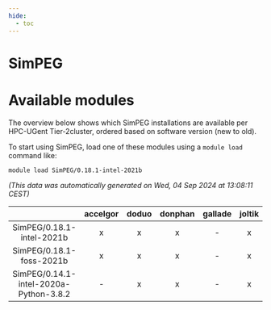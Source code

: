 ```yaml
---
hide:
  - toc
---
```


SimPEG
======

# Available modules


The overview below shows which SimPEG installations are available per HPC-UGent Tier-2cluster, ordered based on software version (new to old).

To start using SimPEG, load one of these modules using a `module load` command like:

```shell
module load SimPEG/0.18.1-intel-2021b
```

*(This data was automatically generated on Wed, 04 Sep 2024 at 13:08:11 CEST)*  

| |accelgor|doduo|donphan|gallade|joltik|shinx|skitty|
| :---: | :---: | :---: | :---: | :---: | :---: | :---: | :---: |
|SimPEG/0.18.1-intel-2021b|x|x|x|-|x|-|x|
|SimPEG/0.18.1-foss-2021b|x|x|x|-|x|-|x|
|SimPEG/0.14.1-intel-2020a-Python-3.8.2|-|x|x|-|x|-|x|

